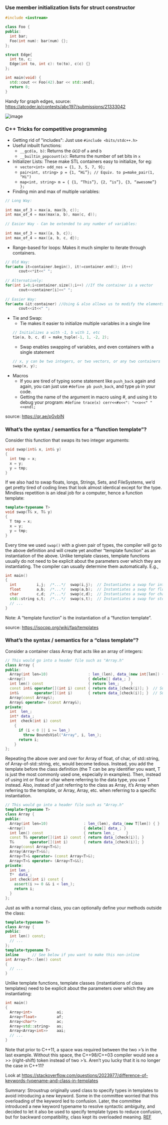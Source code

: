 ### Use member initialization lists for struct constructor

```cpp
#include <iostream>

class Foo {
public:
  int bar;
  Foo(int num): bar(num) {};
};

struct Edge{
  int to, c;
  Edge(int to, int c): to(to), c(c) {}
};

int main(void) {
  std::cout << Foo(42).bar << std::endl;
  return 0;
}
```

Handy for graph edges, source: https://atcoder.jp/contests/abc197/submissions/21333042

![image](https://user-images.githubusercontent.com/19663316/118325069-86cb8d80-b520-11eb-908d-bd7d318667da.png)

### C++ Tricks for competitive programming

* Getting rid of "includes": Just use `#include <bits/stdc++.h>`
* Useful inbuilt functions:
  * `__gcd(a, b)`: Returns the `𝐺𝐶𝐷` of `a` and `b`
  * `__builtin_popcount(x)`: Returns the number of set bits in `x`
* Initializer Lists: These make STL containers easy to initialize, for eg:
  * `vector<int> odd_nos = {1, 3, 5, 7, 9};`
  * `pair<int, string> p = {1, “Hi”}; // Equiv. to p=make_pair(1, "Hi")`
  * `map<int, string> m = { {1, “This”}, {2, “is”}, {3, “awesome”} };`
* Finding min and max of multiple variables:
```cpp
// Long Way: 
 
int max_of_3 = max(a, max(b, c)); 
int max_of_4 = max(max(a, b), max(c, d)); 
 
// Easier Way - Can be extended to any number of variables: 
 
int max_of_3 = max({a, b, c}); 
int max_of_4 = max({a, b, c, d}); 
```
* Range-based for loops: Makes it much simpler to iterate through containers.
```cpp
// Old Way: 
for(auto it=container.begin(), it!=container.end(); it++) 
	  cout<<*it<<" "; 
 
// Alternatively: 
for(int i=0;i<container.size();i++) //If the container is a vector 
	  cout<<container[i]<<" "; 
 
// Easier Way: 
for(auto &it:container) //Using & also allows us to modify the elements 
	  cout<<it<<" "; 

```
* Tie and Swap:
  * Tie makes it easier to initialize multiple variables in a single line
  ```cpp
  // Initializes a with -1, b with 1, etc 
  tie(a, b, c, d) = make_tuple(-1, 1, -2, 2); 
  ```
  * Swap enables swapping of variables, and even containers with a single statement
  ```cpp
  // x, y can be two integers, or two vectors, or any two containers 
  swap(x, y); 
  ```
* Macros
  * If you are tired of typing some statement like `push_back` again and again, you can just use `#define pb push_back`, and type `pb` in your code.
  * Getting the name of the argument in macro using #, and using it to debug your program: `#define trace(x) cerr<<#x<<": "<<x<<" "<<endl;`

source: https://qr.ae/pGvblN

### What’s the syntax / semantics for a “function template”?

Consider this function that swaps its two integer arguments:

```cpp
void swap(int& x, int& y)
{
  int tmp = x;
  x = y;
  y = tmp;
}
```

If we also had to swap floats, longs, Strings, Sets, and FileSystems, we’d get pretty tired of coding lines that look almost identical except for the type. Mindless repetition is an ideal job for a computer, hence a function template:

```cpp
template<typename T>
void swap(T& x, T& y)
{
  T tmp = x;
  x = y;
  y = tmp;
}
```

Every time we used `swap()` with a given pair of types, the compiler will go to the above definition and will create yet another “template function” as an instantiation of the above. Unlike template classes, template functions usually do not need to be explicit about the parameters over which they are instantiating. The compiler can usually determine them automatically. E.g.,

```cpp
int main()
{
  int         i,j;  /*...*/  swap(i,j);  // Instantiates a swap for int
  float       a,b;  /*...*/  swap(a,b);  // Instantiates a swap for float
  char        c,d;  /*...*/  swap(c,d);  // Instantiates a swap for char
  std::string s,t;  /*...*/  swap(s,t);  // Instantiates a swap for std::string
  // ...
}
```

Note: A “template function” is the instantiation of a “function template”.

source: https://isocpp.org/wiki/faq/templates

### What’s the syntax / semantics for a “class template”?

Consider a container class Array that acts like an array of integers:

```cpp
// This would go into a header file such as "Array.h"
class Array {
public:
  Array(int len=10)                  : len_(len), data_(new int[len]) { }
 ~Array()                            { delete[] data_; }
  int len() const                    { return len_;     }
  const int& operator[](int i) const { return data_[check(i)]; }  // Subscript operators often come in pairs
  int&       operator[](int i)       { return data_[check(i)]; }  // Subscript operators often come in pairs
  Array(const Array&);
  Array& operator= (const Array&);
private:
  int  len_;
  int* data_;
  int  check(int i) const
    {
      if (i < 0 || i >= len_)
        throw BoundsViol("Array", i, len_);
      return i;
    }
};
```

Repeating the above over and over for Array of float, of char, of std::string, of Array-of-std::string, etc, would become tedious. Instead, you add the template<typename T> before the class definition (the T can be any identifier you want, T is just the most commonly used one, especially in examples). Then, instead of using int or float or char where referring to the data type, you use T instead. Also, instead of just referring to the class as Array, it’s Array<T> when referring to the template, or Array<int>, Array<float>, etc. when referring to a specific instantiation.

```cpp
// This would go into a header file such as "Array.h"
template<typename T>
class Array {
public:
  Array(int len=10)                : len_(len), data_(new T[len]) { }
 ~Array()                          { delete[] data_; }
  int len() const                  { return len_;     }
  const T& operator[](int i) const { return data_[check(i)]; }
  T&       operator[](int i)       { return data_[check(i)]; }
  Array(const Array<T>&);
  Array(Array<T>&&);
  Array<T>& operator= (const Array<T>&);
  Array<T>& operator= (Array<T>&&);
private:
  int len_;
  T*  data_;
  int check(int i) const {
    assert(i >= 0 && i < len_);
    return i;
  }
};
```

Just as with a normal class, you can optionally define your methods outside the class:

```cpp
template<typename T>
class Array {
public:
  int len() const;
  // ...
};
template<typename T>
inline      // See below if you want to make this non-inline
int Array<T>::len() const
{
  // ...
}
```

Unlike template functions, template classes (instantiations of class templates) need to be explicit about the parameters over which they are instantiating:

```cpp
int main()
{
  Array<int>           ai;
  Array<float>         af;
  Array<char*>         ac;
  Array<std::string>   as;
  Array<Array<int>>    aai;
  // ...
}
```

Note that prior to C++11, a space was required between the two >’s in the last example. Without this space, the C++98/C++03 compiler would see a >> (right-shift) token instead of two >’s. Aren’t you lucky that it is no longer the case in C++11?

Look at https://stackoverflow.com/questions/2023977/difference-of-keywords-typename-and-class-in-templates

Summary: Stroustrup originally used class to specify types in templates to avoid introducing a new keyword. Some in the committee worried that this overloading of the keyword led to confusion. Later, the committee introduced a new keyword typename to resolve syntactic ambiguity, and decided to let it also be used to specify template types to reduce confusion, but for backward compatibility, class kept its overloaded meaning. [REF](https://stackoverflow.com/questions/213121/use-class-or-typename-for-template-parameters?noredirect=1&lq=1)
